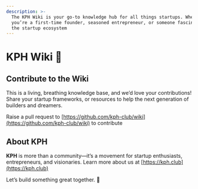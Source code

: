 ```yaml
---
description: >-
  The KPH Wiki is your go-to knowledge hub for all things startups. Whether
  you’re a first-time founder, seasoned entrepreneur, or someone fascinated by
  the startup ecosystem
---
```


# KPH Wiki 🌟

## Contribute to the Wiki

This is a living, breathing knowledge base, and we’d love your contributions! Share your startup frameworks, or resources to help the next generation of builders and dreamers.

Raise a pull request to [https://github.com/kph-club/wiki](https://github.com/kph-club/wiki) to contribute

## About KPH

**KPH** is more than a community—it’s a movement for startup enthusiasts, entrepreneurs, and visionaries. Learn more about us at [https://kph.club](https://kph.club)

Let’s build something great together. 🚀
